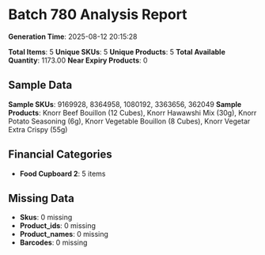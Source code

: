 # Batch 780 Analysis Report

**Generation Time**: 2025-08-12 20:15:28

**Total Items**: 5
**Unique SKUs**: 5
**Unique Products**: 5
**Total Available Quantity**: 1173.00
**Near Expiry Products**: 0

## Sample Data
**Sample SKUs**: 9169928, 8364958, 1080192, 3363656, 362049
**Sample Products**: Knorr Beef Bouillon (12 Cubes), Knorr Hawawshi Mix (30g), Knorr Potato Seasoning (6g), Knorr Vegetable Bouillon (8 Cubes), Knorr Vegetar Extra Crispy (55g)

## Financial Categories
- **Food Cupboard 2**: 5 items

## Missing Data
- **Skus**: 0 missing
- **Product_ids**: 0 missing
- **Product_names**: 0 missing
- **Barcodes**: 0 missing
